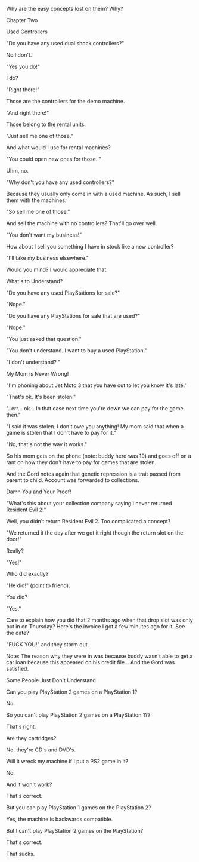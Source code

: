 
 

 

 

 

 

 

 

 

 

 




Why are the easy concepts lost on them?  Why?













Chapter Two


Used Controllers

"Do you have any used dual shock controllers?"

No I don't.

"Yes you do!"

I do?

"Right there!"

Those are the controllers for the demo machine.

"And right there!"

Those belong to the rental units.

"Just sell me one of those."

And what would I use for rental machines?

"You could open new ones for those. "

Uhm, no.

"Why don't you have any used controllers?"

Because they usually only come in with a used machine.  As such, I sell them with the machines.

"So sell me one of those."

And sell the machine with no controllers?  That'll go over well.

"You don't want my business!"

How about I sell you something I have in stock like a new controller?

"I'll take my business elsewhere."

Would you mind?  I would appreciate that.



What's to Understand?

"Do you have any used PlayStations for sale?" 

"Nope."

"Do you have any PlayStations for sale that are used?" 

"Nope."

"You just asked that question."

"You don't understand. I want to buy a used PlayStation."

"I don't understand? "
 


My Mom is Never Wrong!

"I'm phoning about Jet Moto 3 that you have out to let you know it's late."

"That's ok.  It's been stolen."

"..err… ok…  In that case next time you're down we can pay for the game then."

"I said it was stolen.  I don't owe you anything!  My mom said that when a game is stolen that I don't have to pay for it."

"No, that's not the way it works."

So his mom gets on the phone (note: buddy here was 19) and goes off on a rant on how they don't have to pay for games that are stolen.

And the Gord notes again that genetic repression is a trait passed from parent to child.  Account was forwarded to collections.



Damn You and Your Proof!

"What's this about your collection company saying I never returned Resident Evil 2!"

Well, you didn't return Resident Evil 2.  Too complicated a concept?

"We returned it the day after we got it right though the return slot on the door!"

Really?

"Yes!"

Who did exactly?

"He did!"  (point to friend).

You did?

"Yes."

Care to explain how you did that 2 months ago when that drop slot was only put in on Thursday?  Here's the invoice I got a few minutes ago for it.  See the date?

<dramatic pause>

"FUCK YOU!" and they storm out.

Note:  The reason why they were in was because buddy wasn't able to get a car loan because this appeared on his credit file…  And the Gord was satisfied.


Some People Just Don't Understand

Can you play PlayStation 2 games on a PlayStation 1?

No.

So you can't play PlayStation 2 games on a PlayStation 1??

That's right.

Are they cartridges?

No, they're CD's and DVD's.

Will it wreck my machine if I put a PS2 game in it?

No.  

And it won't work?

That's correct.

But you can play PlayStation 1 games on the PlayStation 2?

Yes, the machine is backwards compatible.

But I can't play PlayStation 2 games on the PlayStation?

That's correct.

That sucks.
 

 
 